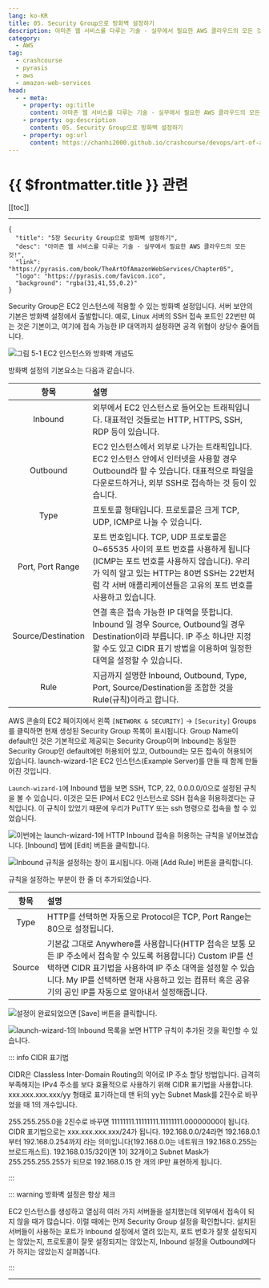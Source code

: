 ```yaml
---
lang: ko-KR
title: 05. Security Group으로 방화벽 설정하기
description: 아마존 웹 서비스를 다루는 기술 - 실무에서 필요한 AWS 클라우드의 모든 것! > 05. Security Group으로 방화벽 설정하기
category:
  - AWS
tag: 
  - crashcourse
  - pyrasis
  - aws 
  - amazon-web-services
head:
  - - meta:
    - property: og:title
      content: 아마존 웹 서비스를 다루는 기술 - 실무에서 필요한 AWS 클라우드의 모든 것! > 05. Security Group으로 방화벽 설정하기
    - property: og:description
      content: 05. Security Group으로 방화벽 설정하기
    - property: og:url
      content: https://chanhi2000.github.io/crashcourse/devops/art-of-aws/05.html
---
```


# {{ $frontmatter.title }} 관련

[[toc]]

---

```component VPCard
{
  "title": "5장 Security Group으로 방화벽 설정하기",
  "desc": "아마존 웹 서비스를 다루는 기술 - 실무에서 필요한 AWS 클라우드의 모든 것!",
  "link": "https://pyrasis.com/book/TheArtOfAmazonWebServices/Chapter05",
  "logo": "https://pyrasis.com/favicon.ico",
  "background": "rgba(31,41,55,0.2)"
}
```

Security Group은 EC2 인스턴스에 적용할 수 있는 방화벽 설정입니다. 서버 보안의 기본은 방화벽 설정에서 출발합니다. 예로, Linux 서버의 SSH 접속 포트인 22번만 여는 것은 기본이고, 여기에 접속 가능한 IP 대역까지 설정하면 공격 위협이 상당수 줄어듭니다.

![**그림 5-1** EC2 인스턴스와 방화벽 개념도](https://pyrasis.com/assets/images/TheArtOfAmazonWebServicesChapter05/1.png)

방화벽 설정의 기본요소는 다음과 같습니다.

| 항목 | 설명 |
| :---: | :--- |
| Inbound | 외부에서 EC2 인스턴스로 들어오는 트래픽입니다. 대표적인 것들로는 HTTP, HTTPS, SSH, RDP 등이 있습니다. |
| Outbound | EC2 인스턴스에서 외부로 나가는 트래픽입니다. EC2 인스턴스 안에서 인터넷을 사용할 경우 Outbound라 할 수 있습니다. 대표적으로 파일을 다운로드하거나, 외부 SSH로 접속하는 것 등이 있습니다. |
| Type | 프토토콜 형태입니다. 프로토콜은 크게 TCP, UDP, ICMP로 나눌 수 있습니다. |
| Port, Port Range | 포트 번호입니다. TCP, UDP 프로토콜은 0~65535 사이의 포트 번호를 사용하게 됩니다(ICMP는 포트 번호를 사용하지 않습니다). 우리가 익히 알고 있는 HTTP는 80번 SSH는 22번처럼 각 서버 애플리케이션들은 고유의 포트 번호를 사용하고 있습니다. |
| Source/Destination | 연결 혹은 접속 가능한 IP 대역을 뜻합니다. Inbound 일 경우 Source, Outbound일 경우 Destination이라 부릅니다. IP 주소 하나만 지정할 수도 있고 CIDR 표기 방법을 이용하여 일정한 대역을 설정할 수 있습니다. |
| Rule | 지금까지 설명한 Inbound, Outbound, Type, Port, Source/Destination을 조합한 것을 Rule(규칙)이라고 합니다. |

AWS 콘솔의 EC2 페이지에서 왼쪽 <FontIcon icon="iconfont icon-select"/>`[NETWORK & SECURITY]` → `[Security]` Groups를 클릭하면 현재 생성된 Security Group 목록이 표시됩니다. Group Name이 default인 것은 기본적으로 제공되는 Security Group이며 Inbound는 동일한 Security Group인 default에만 허용되어 있고, Outbound는 모든 접속이 허용되어 있습니다. launch-wizard-1은 EC2 인스턴스(Example Server)를 만들 때 함께 만들어진 것입니다.

`Launch-wizard-1`에 Inbound 탭을 보면 SSH, TCP, 22, 0.0.0.0/0으로 설정된 규칙을 볼 수 있습니다. 이것은 모든 IP에서 EC2 인스턴스로 SSH 접속을 허용하겠다는 규칙입니다. 이 규칙이 있었기 때문에 우리가 PuTTY 또는 ssh 명령으로 접속을 할 수 있었습니다.

![이번에는 `launch-wizard-1`에 HTTP Inbound 접속을 허용하는 규칙을 넣어보겠습니다. <FontIcon icon="iconfont icon-select"/>`[Inbound]` 탭에 <FontIcon icon="iconfont icon-select"/>`[Edit]` 버튼을 클릭합니다.](https://pyrasis.com/assets/images/TheArtOfAmazonWebServicesChapter05/2_.png)

![Inbound 규칙을 설정하는 창이 표시됩니다. 아래 <FontIcon icon="iconfont icon-select"/>`[Add Rule]` 버튼을 클릭합니다.](https://pyrasis.com/assets/images/TheArtOfAmazonWebServicesChapter05/3_.png)

규칙을 설정하는 부분이 한 줄 더 추가되었습니다.

| 항목 | 설명 |
| :---: | :--- |
| Type | HTTP를 선택하면 자동으로 Protocol은 TCP, Port Range는 80으로 설정됩니다. |
| Source | 기본값 그대로 Anywhere를 사용합니다(HTTP 접속은 보통 모든 IP 주소에서 접속할 수 있도록 허용합니다) Custom IP를 선택하면 CIDR 표기법을 사용하여 IP 주소 대역을 설정할 수 있습니다. My IP를 선택하면 현재 사용하고 있는 컴퓨터 혹은 공유기의 공인 IP를 자동으로 알아내서 설정해줍니다. |

![설정이 완료되었으면 <FontIcon icon="iconfont icon-select"/>`[Save]` 버튼을 클릭합니다.](https://pyrasis.com/assets/images/TheArtOfAmazonWebServicesChapter05/4_.png)

![`launch-wizard-1`의 Inbound 목록을 보면 HTTP 규칙이 추가된 것을 확인할 수 있습니다.](https://pyrasis.com/assets/images/TheArtOfAmazonWebServicesChapter05/5_.png)

::: info CIDR 표기법

CIDR은 Classless Inter-Domain Routing의 약어로 IP 주소 할당 방법입니다. 급격히 부족해지는 IPv4 주소를 보다 효율적으로 사용하기 위해 CIDR 표기법을 사용합니다. xxx.xxx.xxx.xxx/yy 형태로 표기하는데 맨 뒤의 yy는 Subnet Mask를 2진수로 바꾸었을 때 1의 개수입니다. 

255.255.255.0을 2진수로 바꾸면 11111111.11111111.11111111.00000000이 됩니다. CIDR 표기법으로는 xxx.xxx.xxx.xxx/24가 됩니다. 192.168.0.0/24라면 192.168.0.1부터 192.168.0.254까지 라는 의미입니다(192.168.0.0는 네트워크 192.168.0.255는 브로드캐스트). 192.168.0.15/32이면 1이 32개이고 Subnet Mask가 255.255.255.255가 되므로 192.168.0.15 한 개의 IP만 표현하게 됩니다.

:::

::: warning 방화벽 설정은 항상 체크

EC2 인스턴스를 생성하고 열심히 여러 가지 서버들을 설치했는데 외부에서 접속이 되지 않을 때가 많습니다. 이럴 때에는 먼저 Security Group 설정을 확인합니다. 설치된 서버들이 사용하는 포트가 Inbound 설정에서 열려 있는지, 포트 번호가 잘못 설정되지는 않았는지, 프로토콜이 잘못 설정되지는 않았는지, Inbound 설정을 Outbound에다가 하지는 않았는지 살펴봅니다.

:::

---

<TagLinks />